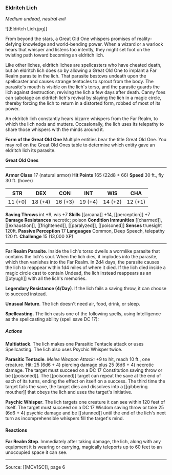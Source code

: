### Eldritch Lich
_Medium undead, neutral evil_

![[Eldritch Lich.jpg]]

From beyond the stars, a Great Old One whispers promises of reality-defying knowledge and world-bending power. When a wizard or a warlock hears that whisper and listens too intently, they might set foot on the twisting path toward becoming an eldritch lich.

Like other liches, eldritch liches are spellcasters who have cheated death, but an eldritch lich does so by allowing a Great Old One to implant a Far Realm parasite in the lich. That parasite bestows undeath upon the spellcaster and causes strange tentacles to sprout from the body. The parasite's mouth is visible on the lich's torso, and the parasite guards the lich against destruction, reviving the lich a few days after death. Canny foes can sabotage an eldritch lich's revival by slaying the lich in a magic circle, thereby forcing the lich to return in a distorted form, robbed of most of its power.

An eldritch lich constantly hears bizarre whispers from the Far Realm, to which the lich nods and mutters. Occasionally, the lich uses its telepathy to share those whispers with the minds around it.


**Form of the Great Old One** Multiple entities bear the title Great Old One. You may roll on the Great Old Ones table to determine which entity gave an eldritch lich its parasite.

**Great Old Ones** 






---

**Armor Class** 17 (natural armor)
**Hit Points** 165 (22d8 + 66)
**Speed** 30 ft., fly 30 ft. (hover)

| STR     | DEX     | CON     | INT     | WIS     | CHA     |
|---------|---------|---------|---------|---------|---------|
| 11 (+0) | 18 (+4) | 16 (+3) | 19 (+4) | 14 (+2) | 12 (+1) |

**Saving Throws** int +9, wis +7
**Skills** [[arcana]] +14, [[perception]] +7
**Damage Resistances** necrotic; poison
**Condition Immunities** [[charmed]], [[exhaustion]], [[frightened]], [[paralyzed]], [[poisoned]]
**Senses** truesight 120ft.
**Passive Perception** 17
**Languages** Common, Deep Speech, telepathy 120 ft.
**Challenge** 15 (13,000 XP)

---

**Far Realm Parasite**. Inside the lich's torso dwells a wormlike parasite that contains the lich's soul. When the lich dies, it implodes into the parasite, which then vanishes into the Far Realm. In 2d4 days, the parasite causes the lich to reappear within 1d4 miles of where it died. If the lich died inside a magic circle cast to contain Undead, the lich instead reappears as an [[otyugh]] with all the lich's memories.

**Legendary Resistance (4/Day)**. If the lich fails a saving throw, it can choose to succeed instead.

**Unusual Nature**. The lich doesn't need air, food, drink, or sleep.

**Spellcasting.** The lich casts one of the following spells, using Intelligence as the spellcasting ability (spell save DC 17):

##### Actions
**Multiattack**. The lich makes one Parasitic Tentacle attack or uses Spellcasting. The lich also uses Psychic Whisper twice.

**Parasitic Tentacle**. _Melee Weapon Attack:_ +9 to hit, reach 10 ft., one creature. Hit: 25 (6d6 + 4) piercing damage plus 25 (6d6 + 4) necrotic damage. The target must succeed on a DC 17 Constitution saving throw or be [[poisoned]]. The [[poisoned]] target can repeat the save at the end of each of its turns, ending the effect on itself on a success. The third time the target fails the save, the target dies and dissolves into a [[gibbering mouther]] that obeys the lich and uses the target's initiative.

**Psychic Whisper**. The lich targets one creature it can see within 120 feet of itself. The target must succeed on a DC 17 Wisdom saving throw or take 25 (6d6 + 4) psychic damage and be [[stunned]] until the end of the lich's next turn as incomprehensible whispers fill the target's mind.

#### Reactions
**Far Realm Step**. Immediately after taking damage, the lich, along with any equipment it is wearing or carrying, magically teleports up to 60 feet to an unoccupied space it can see.


---

Source: [[MCV1SC]], page 6